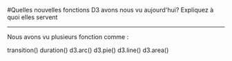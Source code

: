 
#Quelles nouvelles fonctions D3 avons nous vu aujourd'hui? Expliquez à quoi elles servent

***

Nous avons vu plusieurs fonction comme :

transition()
duration()
d3.arc()
d3.pie()
d3.line()
d3.area()